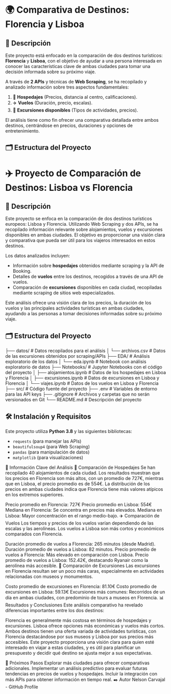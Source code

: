 # 🌍 Comparativa de Destinos: Florencia y Lisboa

## 📖 Descripción
Este proyecto está enfocado en la comparación de dos destinos turísticos: **Florencia** y **Lisboa**, con el objetivo de ayudar a una persona interesada en conocer las características clave de ambas ciudades para tomar una decisión informada sobre su próximo viaje.

A través de **2 APIs** y técnicas de **Web Scraping**, se ha recopilado y analizado información sobre tres aspectos fundamentales:
1. 🏨 **Hospedajes** (Precios, distancia al centro, calificaciones).
2. ✈️ **Vuelos** (Duración, precio, escalas).
3. 🚶 **Excursiones disponibles** (Tipos de actividades, precios).

El análisis tiene como fin ofrecer una comparativa detallada entre ambos destinos, centrándose en precios, duraciones y opciones de entretenimiento.

## 🗂️ Estructura del Proyecto

# ✈️ Proyecto de Comparación de Destinos: Lisboa vs Florencia

## 📖 Descripción
Este proyecto se enfoca en la comparación de dos destinos turísticos europeos: Lisboa y Florencia. Utilizando Web Scraping y dos APIs, se ha recopilado información relevante sobre alojamientos, vuelos y excursiones disponibles en ambas ciudades. El objetivo es proporcionar una visión clara y comparativa que pueda ser útil para los viajeros interesados en estos destinos.

Los datos analizados incluyen:
- Información sobre **hospedajes** obtenidos mediante scraping y la API de Booking.
- Detalles de **vuelos** entre los destinos, recogidos a través de una API de vuelos.
- Comparación de **excursiones** disponibles en cada ciudad, recopiladas mediante scraping de sitios web especializados.

Este análisis ofrece una visión clara de los precios, la duración de los vuelos y las principales actividades turísticas en ambas ciudades, ayudando a las personas a tomar decisiones informadas sobre su próximo viaje.

## 🗂️ Estructura del Proyecto
├── datos/             # Datos recopilados para el análisis
│   └── archivos.csv    # Datos de las excursiones obtenidos por scraping/APIs
├── EDA/               # Análisis exploratorio de los datos
│   └── eda.ipynb         # Notebook con análisis exploratorio de datos
├── Notebooks/         # Jupyter Notebooks con el código del proyecto
│   ├── alojamientos.ipynb   # Datos de los hospedajes en Lisboa y Florencia
│   ├── excursiones.ipynb   # Datos de excursiones en Lisboa y Florencia
│   └── viajes.ipynb    # Datos de los vuelos en Lisboa y Florencia
├── src/               # Código fuente del proyecto
├── .env               # Variables de entorno para las API keys
├── .gitignore         # Archivos y carpetas que no serán versionados en Git
└── README.md          # Descripción del proyecto

## 🛠️ Instalación y Requisitos
Este proyecto utiliza **Python 3.8** y las siguientes bibliotecas:

- `requests` (para manejar las APIs)
- `beautifulsoup4` (para Web Scraping)
- `pandas` (para manipulación de datos)
- `matplotlib` (para visualizaciones)

🌟 Información Clave del Análisis
🏨 Comparación de Hospedajes
Se han recopilado 40 alojamientos de cada ciudad. Los resultados muestran que los precios en Florencia son más altos, con un promedio de 727€, mientras que en Lisboa, el precio promedio es de 554€. La distribución de los precios en ambas ciudades indica que Florencia tiene más valores atípicos en los extremos superiores.

Precio promedio en Florencia: 727€
Precio promedio en Lisboa: 554€
Mediana en Florencia: Se concentra en precios más elevados.
Mediana en Lisboa: Mayor concentración en el rango medio-bajo.
✈️ Comparación de Vuelos
Los tiempos y precios de los vuelos varían dependiendo de las escalas y las aerolíneas. Los vuelos a Lisboa son más cortos y económicos comparados con Florencia.

Duración promedio de vuelos a Florencia: 265 minutos (desde Madrid).
Duración promedio de vuelos a Lisboa: 82 minutos.
Precio promedio de vuelos a Florencia: Más elevado en comparación con Lisboa.
Precio promedio de vuelos a Lisboa: 152.42€, destacando Ryanair como la aerolínea más accesible.
🚶 Comparación de Excursiones
Las excursiones en Florencia resultan ser un poco más caras, especialmente en actividades relacionadas con museos y monumentos.

Costo promedio de excursiones en Florencia: 81.10€
Costo promedio de excursiones en Lisboa: 59.13€
Excursiones más comunes: Recorridos de un día en ambas ciudades, con predominio de tours a museos en Florencia.
📊 Resultados y Conclusiones
Este análisis comparativo ha revelado diferencias importantes entre los dos destinos:

Florencia es generalmente más costosa en términos de hospedajes y excursiones.
Lisboa ofrece opciones más económicas y vuelos más cortos.
Ambos destinos tienen una oferta variada de actividades turísticas, con Florencia destacándose por sus museos y Lisboa por sus precios más accesibles.
Este proyecto proporciona una visión clara para quien esté interesado en viajar a estas ciudades, y es útil para planificar un presupuesto y decidir qué destino se ajusta mejor a sus expectativas.

🔄 Próximos Pasos
Explorar más ciudades para ofrecer comparativas adicionales.
Implementar un análisis predictivo para evaluar futuras tendencias en precios de vuelos y hospedajes.
Incluir la integración con más APIs para obtener información en tiempo real.
✒️ Autor
Nelson Carvajal - GitHub Profile